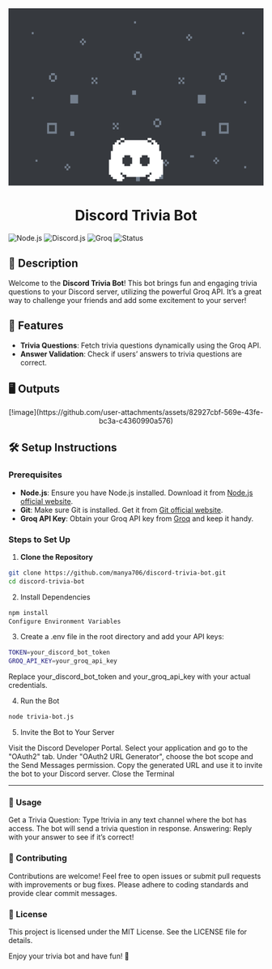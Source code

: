 <div align="center" style="margin-bottom:30px;">
  <img style="width:1000px; height:350px;" src="https://github.com/manya706/discord-trivia-bot/blob/main/discord2.gif" alt="Discord Loading Animation" />
</div>

# <div align="center">**Discord Trivia Bot**</div>
![Node.js](https://img.shields.io/badge/Node.js-v20.17.0-green)
![Discord.js](https://img.shields.io/badge/Discord.js-v14.0.0-blue)
![Groq](https://img.shields.io/badge/Groq-API-orange)
![Status](https://img.shields.io/badge/Status-Active-brightgreen)



## 📜 Description

Welcome to the **Discord Trivia Bot**! This bot brings fun and engaging trivia questions to your Discord server, utilizing the powerful Groq API. It’s a great way to challenge your friends and add some excitement to your server!

## 🚀 Features

- **Trivia Questions**: Fetch trivia questions dynamically using the Groq API.
- **Answer Validation**: Check if users’ answers to trivia questions are correct.

## 🖥️ Outputs
<div align="center" style="margin-bottom:30px;">
  [!image](https://github.com/user-attachments/assets/82927cbf-569e-43fe-bc3a-c4360990a576)
</div>


## 🛠️ Setup Instructions

### Prerequisites

- **Node.js**: Ensure you have Node.js installed. Download it from [Node.js official website](https://nodejs.org/).
- **Git**: Make sure Git is installed. Get it from [Git official website](https://git-scm.com/).
- **Groq API Key**: Obtain your Groq API key from [Groq](https://groq.ai) and keep it handy.

### Steps to Set Up

1. **Clone the Repository**

 ```bash
 git clone https://github.com/manya706/discord-trivia-bot.git
 cd discord-trivia-bot
```
2. Install Dependencies

  ```bash
  npm install
  Configure Environment Variables
  ```
3. Create a .env file in the root directory and add your API keys:

  ```bash
  TOKEN=your_discord_bot_token
  GROQ_API_KEY=your_groq_api_key
```
Replace your_discord_bot_token and your_groq_api_key with your actual credentials.

4. Run the Bot

```bash
node trivia-bot.js
```
5. Invite the Bot to Your Server

Visit the Discord Developer Portal.
Select your application and go to the "OAuth2" tab.
Under "OAuth2 URL Generator", choose the bot scope and the Send Messages permission.
Copy the generated URL and use it to invite the bot to your Discord server.
Close the Terminal

---

### 📝 Usage
Get a Trivia Question: Type !trivia in any text channel where the bot has access. The bot will send a trivia question in response.
Answering: Reply with your answer to see if it’s correct!

### 🤝 Contributing
Contributions are welcome! Feel free to open issues or submit pull requests with improvements or bug fixes. Please adhere to coding standards and provide clear commit messages.


### 📜 License
This project is licensed under the MIT License. See the LICENSE file for details.

Enjoy your trivia bot and have fun! 🎉



